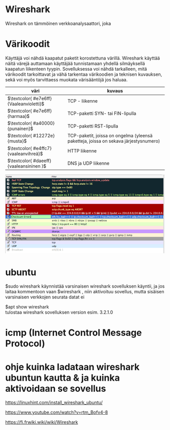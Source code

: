# Wireshark

Wireshark on tämmöinen verkkoanalysaattori, joka 

# Värikoodit

Käyttäjä voi nähdä kaapatut paketit korostettuna värillä. Wireshark käyttää näitä värejä auttamaan käyttäjää tunnistamaan yhdellä silmäyksellä kaapatun liikenteen tyypin. Sovelluksessa voi nähdä tarkalleen, mitä värikoodit tarkoittavat ja vähä tarkentaa värikoodien ja teknisen kuvauksen, sekä voi myös tarvittaess muokata värisääntöjä jos haluaa.

| väri | kuvaus | 
| ----- | ----- |
| $\textcolor{ #e7e6ff}{Vaaleanvioletti}$ | TCP - liikenne |
| $\textcolor{ #e7e6ff}{harmaa}$ | TCP-paketti SYN- tai FIN-lipulla |
| $\textcolor{ #a40000}{punainen}$ | TCP-paketti RST-lipulla |
| $\textcolor{ #12272e}{musta}$ | TCP-paketit, joissa on ongelma (yleensä paketteja, joissa on sekava järjestysnumero) |
| $\textcolor{ #e4ffc7}{vaaleanvihreä}$ | HTTP liikenne |
| $\textcolor{ #daeeff}{vaaleansininen }$ | DNS ja UDP liikenne |

<img src="images/wireshark-colorrules.PNG" width="750">

# ubuntu

$sudo wireshark 
käynnistää varsinaisen wireshark sovelluksen käyntii, ja jos laitaa kommentoon vaan $wireshark , niin aktivoituu sovellus, mutta sisäisen varsinaisen verkkojen seurata datat ei

$apt show wireshark <br>
tulostaa wireshark sovelluksen version esim. 3.2.1.0

# icmp (Internet Control Message Protocol)

# ohje kuinka ladataan wireshark ubuntun kautta & ja kuinka aktivoidaan se sovellus <br>
https://linuxhint.com/install_wireshark_ubuntu/<br>

https://www.youtube.com/watch?v=rtm_Bofv4-8 <br>

https://fi.frwiki.wiki/wiki/Wireshark <br>
